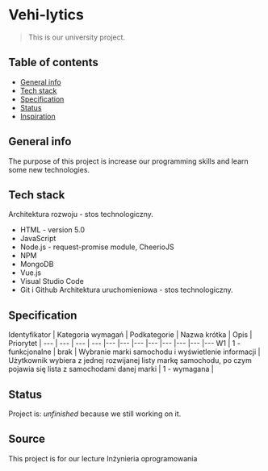 # Vehi-lytics
> This is our university project.

## Table of contents
* [General info](#general-info)
* [Tech stack](#technologies)
* [Specification](#specification)
* [Status](#status)
* [Inspiration](#inspiration)

## General info
The purpose of this project is increase our programming skills and learn some new technologies.

## Tech stack
Architektura rozwoju - stos technologiczny.
*   HTML - version 5.0
*   JavaScript
*	Node.js - request-promise module, CheerioJS
*	NPM
*	MongoDB
*	Vue.js
*	Visual Studio Code
*	Git i Github
Architektura uruchomieniowa  - stos technologiczny.

## Specification
Identyfikator | Kategoria wymagań | Podkategorie | Nazwa krótka | Opis | Priorytet | 
--- | --- | --- | --- |--- |--- |--- |--- |--- |--- |--- |---
W1 | 1 - funkcjonalne | brak | Wybranie marki samochodu i wyświetlenie informacji | Użytkownik wybiera z jednej rozwijanej listy markę samochodu, po czym pojawia się lista z samochodami danej marki | 1 - wymagana | 

## Status
Project is: _unfinished_ because we still working on it.

## Source
This project is for our lecture Inżynieria oprogramowania
